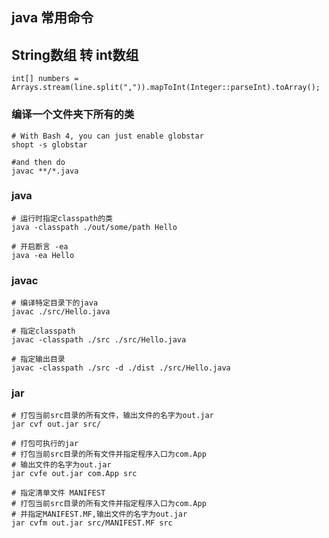 ## java 常用命令

## String数组 转 int数组

```
int[] numbers = Arrays.stream(line.split(",")).mapToInt(Integer::parseInt).toArray(); 
```

### 编译一个文件夹下所有的类

```
# With Bash 4, you can just enable globstar
shopt -s globstar

#and then do
javac **/*.java
```

### java

```
# 运行时指定classpath的类
java -classpath ./out/some/path Hello

# 开启断言 -ea
java -ea Hello
```

### javac

```
# 编译特定目录下的java
javac ./src/Hello.java

# 指定classpath
javac -classpath ./src ./src/Hello.java

# 指定输出目录
javac -classpath ./src -d ./dist ./src/Hello.java
```

### jar

```
# 打包当前src目录的所有文件，输出文件的名字为out.jar
jar cvf out.jar src/

# 打包可执行的jar
# 打包当前src目录的所有文件并指定程序入口为com.App
# 输出文件的名字为out.jar
jar cvfe out.jar com.App src

# 指定清单文件 MANIFEST
# 打包当前src目录的所有文件并指定程序入口为com.App
# 并指定MANIFEST.MF,输出文件的名字为out.jar
jar cvfm out.jar src/MANIFEST.MF src
```

